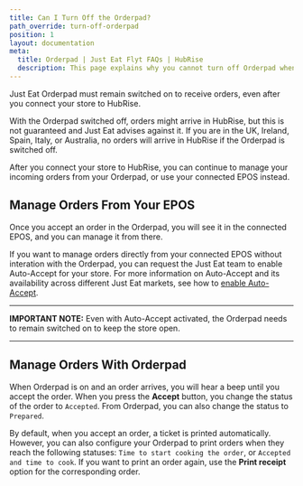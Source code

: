```yaml
---
title: Can I Turn Off the Orderpad?
path_override: turn-off-orderpad
position: 1
layout: documentation
meta:
  title: Orderpad | Just Eat Flyt FAQs | HubRise
  description: This page explains why you cannot turn off Orderpad when connecting your store to HubRise with Just Eat Flyt Bridge.
---
```


Just Eat Orderpad must remain switched on to receive orders, even after you connect your store to HubRise.

With the Orderpad switched off, orders might arrive in HubRise, but this is not guaranteed and Just Eat advises against it. If you are in the UK, Ireland, Spain, Italy, or Australia, no orders will arrive in HubRise if the Orderpad is switched off.

After you connect your store to HubRise, you can continue to manage your incoming orders from your Orderpad, or use your connected EPOS instead.

## Manage Orders From Your EPOS

Once you accept an order in the Orderpad, you will see it in the connected EPOS, and you can manage it from there.

If you want to manage orders directly from your connected EPOS without interation with the Orderpad, you can request the Just Eat team to enable Auto-Accept for your store. For more information on Auto-Accept and its availability across different Just Eat markets, see how to [enable Auto-Accept](/apps/just-eat-flyt/faqs/auto-accept).

---

**IMPORTANT NOTE:** Even with Auto-Accept activated, the Orderpad needs to remain switched on to keep the store open.

---

## Manage Orders With Orderpad

When Orderpad is on and an order arrives, you will hear a beep until you accept the order. When you press the **Accept** button, you change the status of the order to `Accepted`. From Orderpad, you can also change the status to `Prepared`.

By default, when you accept an order, a ticket is printed automatically. However, you can also configure your Orderpad to print orders when they reach the following statuses: `Time to start cooking the order`, or `Accepted and time to cook`. If you want to print an order again, use the **Print receipt** option for the corresponding order.
